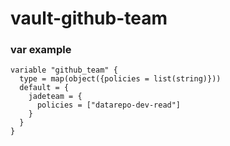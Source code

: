 # vault-github-team

### var example
```
variable "github_team" {
  type = map(object({policies = list(string)}))
  default = {
    jadeteam = {
      policies = ["datarepo-dev-read"]
    }
  }
}
```
